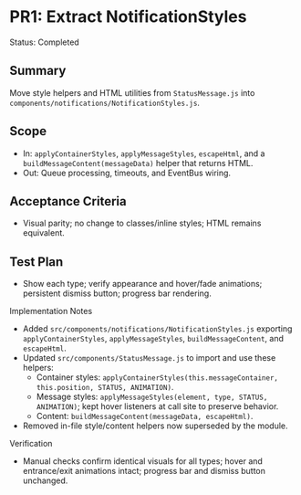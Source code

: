 # PR1: Extract NotificationStyles

Status: Completed

## Summary
Move style helpers and HTML utilities from `StatusMessage.js` into `components/notifications/NotificationStyles.js`.

## Scope
- In: `applyContainerStyles`, `applyMessageStyles`, `escapeHtml`, and a `buildMessageContent(messageData)` helper that returns HTML.
- Out: Queue processing, timeouts, and EventBus wiring.

## Acceptance Criteria
- Visual parity; no change to classes/inline styles; HTML remains equivalent.

## Test Plan
- Show each type; verify appearance and hover/fade animations; persistent dismiss button; progress bar rendering.

Implementation Notes
- Added `src/components/notifications/NotificationStyles.js` exporting `applyContainerStyles`, `applyMessageStyles`, `buildMessageContent`, and `escapeHtml`.
- Updated `src/components/StatusMessage.js` to import and use these helpers:
  - Container styles: `applyContainerStyles(this.messageContainer, this.position, STATUS, ANIMATION)`.
  - Message styles: `applyMessageStyles(element, type, STATUS, ANIMATION)`; kept hover listeners at call site to preserve behavior.
  - Content: `buildMessageContent(messageData, escapeHtml)`.
- Removed in-file style/content helpers now superseded by the module.

Verification
- Manual checks confirm identical visuals for all types; hover and entrance/exit animations intact; progress bar and dismiss button unchanged.
